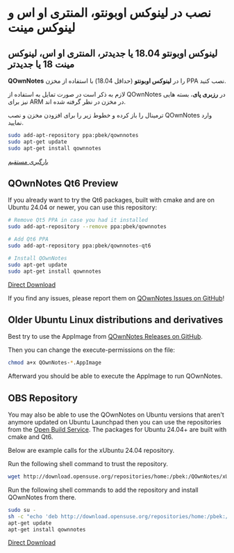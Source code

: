 # نصب در لینوکس اوبونتو، المنتری او اس و لینوکس مینت

## لینوکس اوبونتو 18.04 یا جدیدتر، المنتری او اس، لینوکس مینت 18 یا جدیدتر

**QOwnNotes** را در **لینوکس اوبونتو** (حداقل 18.04) با استفاده از مخزن PPA نصب کنید.

لازم به ذکر است در صورت تمایل به استفاده از QOwnNotes در **رزبری پای**، بسته هایی نیز برای ARM در مخزن در نظر گرفته شده اند.

ترمینال را باز کرده و خطوط زیر را برای افزودن مخزن و نصب QOwnNotes وارد نمایید.

```bash
sudo add-apt-repository ppa:pbek/qownnotes
sudo apt-get update
sudo apt-get install qownnotes
```

[بارگیری مستقیم](https://launchpad.net/~pbek/+archive/ubuntu/qownnotes/+packages)

## QOwnNotes Qt6 Preview

If you already want to try the Qt6 packages, built with cmake and are on Ubuntu 24.04 or newer, you can use this repository:

```bash
# Remove Qt5 PPA in case you had it installed
sudo add-apt-repository --remove ppa:pbek/qownnotes

# Add Qt6 PPA
sudo add-apt-repository ppa:pbek/qownnotes-qt6

# Install QOwnNotes
sudo apt-get update
sudo apt-get install qownnotes
```

[Direct Download](https://launchpad.net/~pbek/+archive/ubuntu/qownnotes-qt6/+packages)

If you find any issues, please report them on [QOwnNotes Issues on GitHub](https://github.com/pbek/QOwnNotes/issues)!

## Older Ubuntu Linux distributions and derivatives

Best try to use the AppImage from [QOwnNotes Releases on GitHub](https://github.com/pbek/QOwnNotes/releases).

Then you can change the execute-permissions on the file:

```bash
chmod a+x QOwnNotes-*.AppImage
```

Afterward you should be able to execute the AppImage to run QOwnNotes.

## OBS Repository

You may also be able to use the QOwnNotes on Ubuntu versions that aren't anymore updated on Ubuntu Launchpad then you can use the repositories from the [Open Build Service](https://build.opensuse.org/package/show/home:pbek:QOwnNotes/desktop). The packages for Ubuntu 24.04+ are built with cmake and Qt6.

Below are example calls for the xUbuntu 24.04 repository.

Run the following shell command to trust the repository.

```bash
wget http://download.opensuse.org/repositories/home:/pbek:/QOwnNotes/xUbuntu_24.04/Release.key -O - | sudo apt-key add -
```

Run the following shell commands to add the repository and install QOwnNotes from there.

```bash
sudo su -
sh -c "echo 'deb http://download.opensuse.org/repositories/home:/pbek:/QOwnNotes/xUbuntu_24.04/ /' >> /etc/apt/sources.list.d/qownnotes.list"
apt-get update
apt-get install qownnotes
```

[Direct Download](https://download.opensuse.org/repositories/home:/pbek:/QOwnNotes/xUbuntu_24.04)
